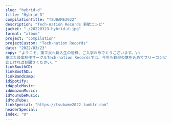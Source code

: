 ```yaml
---
slug: "hybrid-d"
title: "Hybrid D"
compilationTitle: "TSUBAME2022"
description: "Tech-nation Records 新歓コンピ"
jacket: "./20220323-hybrid-d.jpg"
format: "album"
project: "compilation"
projectCustom: "Tech-nation Records"
date: "2022/03/23"
copy: "ようこそ、東工大へ新入生の皆様、ご入学おめでとうございます。\n
東工大音楽制作サークルTech-nation Recordsでは、今年も歓迎の意を込めてフリーコンピレーションを制作いたしました。\n
宜しければお聞きください。"
linkBoothCD: 
linkBoothDL: 
linkBandcamp: 
idSpotify: 
idAppleMusic: 
idAmazonMusic: 
idYouTubeMusic: 
idYouTube: 
linkSpecial: "https://tsubame2022.tumblr.com"
headerSpecial: 
index: "0"
---
```

